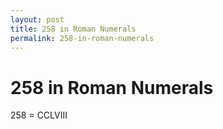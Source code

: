 ```yaml
---
layout: post
title: 258 in Roman Numerals
permalink: 258-in-roman-numerals
---
```


# 258 in Roman Numerals

258 = CCLVIII

